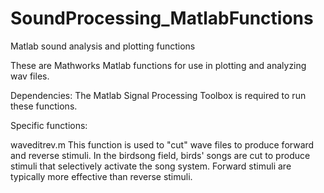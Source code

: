 SoundProcessing_MatlabFunctions
===============

Matlab sound analysis and plotting functions

These are Mathworks Matlab functions for use in plotting and analyzing wav files.  

Dependencies:
The Matlab Signal Processing Toolbox is required to run these functions.

Specific functions:

waveditrev.m
This function is used to "cut" wave files to produce forward and reverse stimuli. In the birdsong field, birds' songs are cut to produce stimuli that selectively activate the song system.  Forward stimuli are typically more effective than reverse stimuli.
